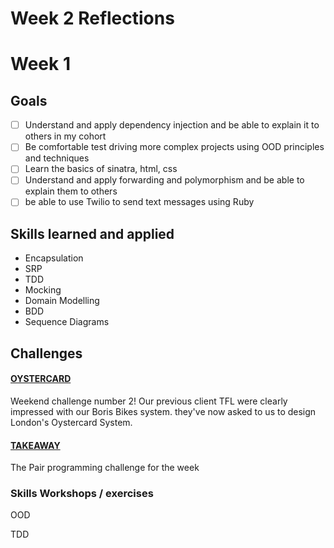 # Week 2 Reflections

# Week 1

## Goals
- [ ] Understand and apply dependency injection and be able to explain it to others in my cohort
- [ ] Be comfortable test driving more complex projects using OOD principles and techniques
- [ ] Learn the basics of sinatra, html, css
- [ ] Understand and apply forwarding and polymorphism and be able to explain them to others
- [ ] be able to use Twilio to send text messages using Ruby

## Skills learned and applied

- Encapsulation
- SRP
- TDD
- Mocking
- Domain Modelling
- BDD
- Sequence Diagrams

## Challenges

#### [OYSTERCARD]()

Weekend challenge number 2! Our previous client TFL were clearly impressed with our Boris Bikes system. they've now asked to us to design London's Oystercard System.

#### [TAKEAWAY]()

The Pair programming challenge for the week

### Skills Workshops / exercises

OOD

TDD
